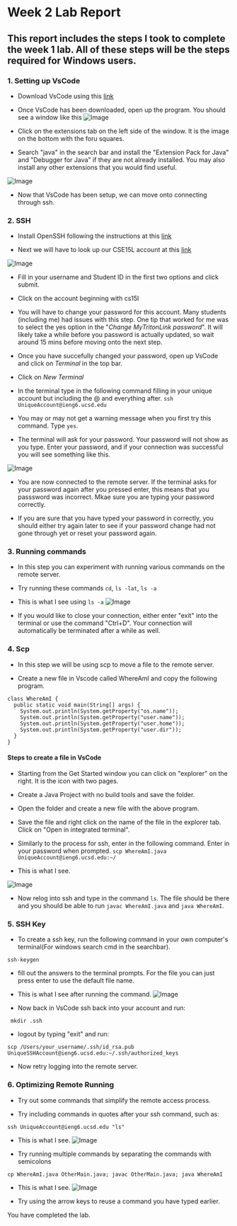 # Week 2 Lab Report
## This report includes the steps I took to complete the week 1 lab. All of these steps will be the steps required for Windows users.

### 1. Setting up VsCode

* Download VsCode using this [link](https://code.visualstudio.com/download)

* Once VsCode has been downloaded, open up the program. You should see a window like this 
![Image](lab-report-1-ss/VsCode_ss.png)

* Click on the extensions tab on the left side of the window. It is the image on the bottom with the foru squares.

* Search "java" in the search bar and install the "Extension Pack for Java" and "Debugger for Java" if they are not already installed. You may also install any other extensions that you would find useful.

![Image](lab-report-1-ss/VsCode_ext_ss.png)

* Now that VsCode has been setup, we can move onto connecting through ssh.


### 2. SSH

* Install OpenSSH following the instructions at this [link](https://docs.microsoft.com/en-us/windows-server/administration/openssh/openssh_install_firstuse#install-openssh-using-windows-settings)

* Next we will have to look up our CSE15L account at this [link](https://sdacs.ucsd.edu/~icc/index.php)

![Image](lab-report-1-ss/Account_lookup_ss.png)

* Fill in your username and Student ID in the first two options and click submit.

* Click on the account beginning with cs15l

* You will have to change your password for this account. Many students (including me) had issues with this step. One tip that worked for me was to select the yes option in the "*Change MyTritonLink password*". It will likely take a while before you password is actually updated, so wait around 15 mins before moving onto the next step.

* Once you have succefully changed your password, open up VsCode and click on *Terminal* in the top bar.

* Click on *New Terminal*

* In the terminal type in the following command filling in your unique account but including the @ and everything after.
`ssh UniqueAccount@ieng6.ucsd.edu`

* You may or may not get a warning message when you first try this command. Type `yes`.

* The terminal will ask for your password. Your password will not show as you type. Enter your password, and if your connection was successful you will see something like this.

![Image](lab-report-1-ss/ssh_connected_ss.png)

* You are now connected to the remote server. If the terminal asks for your password again after you pressed enter, this means that you passsword was incorrect. Mkae sure you are typing your password correctly. 

* If you are sure that you have typed your password in correctly, you should either try again later to see if your password change had not gone through yet or reset your password again.

### 3. Running commands

* In this step you can experiment with running various commands on the remote server.

* Try running these commands 
`cd`, `ls -lat`, `ls -a`

* This is what I see using `ls -a`
![Image](lab-report-1-ss/ls_a_ss.png)

* If you would like to close your connection, either enter "exit" into the terminal or use the command "Ctrl+D". Your connection will automatically be terminated after a while as well.

### 4. Scp

* In this step we will be using scp to move a file to the remote server. 

* Create a new file in Vscode called WhereAmI and copy the following program.

```
class WhereAmI {
  public static void main(String[] args) {
    System.out.println(System.getProperty("os.name"));
    System.out.println(System.getProperty("user.name"));
    System.out.println(System.getProperty("user.home"));
    System.out.println(System.getProperty("user.dir"));
  }
}
```
#### Steps to create a file in VsCode
* Starting from the Get Started window you can click on "explorer" on the right. It is the icon with two pages.

* Create a Java Project with no build tools and save the folder. 

* Open the folder and create a new file with the above program.

* Save the file and right click on the name of the file in the explorer tab. Click on "Open in integrated terminal".

* Similarly to the process for ssh, enter in the following command. Enter in your password when prompted.
`scp WhereAmI.java UniqueAccount@ieng6.ucsd.edu:~/`

* This is what I see.

![Image](lab-report-1-ss/scp_ss.png)

* Now relog into ssh and type in the command `ls`. The file should be there and you should be able to run `javac WhereAmI.java` and `java WhereAmI`.

### 5. SSH Key

* To create a ssh key, run the following command in your own computer's terminal(For windows search cmd in the searchbar).

`ssh-keygen`

* fill out the answers to the terminal prompts. For the file you can just press enter to use the default file name.

* This is what I see after running the command. 
![Image](lab-report-1-ss/ssh_key_ss.png)

* Now back in VsCode ssh back into your account and run:

` mkdir .ssh`

* logout by typing "exit" and run:

`scp /Users/your_username/.ssh/id_rsa.pub UniqueSSHAccount@ieng6.ucsd.edu:~/.ssh/authorized_keys`

* Now retry logging into the remote server.

### 6. Optimizing Remote Running

* Try out some commands that simplify the remote access process.

* Try including commands in quotes after your ssh command, such as:

`ssh UniqueAccount@ieng6.ucsd.edu "ls"`

* This is what I see.
![Image](lab-report-1-ss/ls_ss.png)

* Try running multiple commands by separating the commands with semicolons

`cp WhereAmI.java OtherMain.java; javac OtherMain.java; java WhereAmI`

* This is what I see.
![Image](lab-report-1-ss/cp_ss.png)

* Try using the arrow keys to reuse a command you have typed earlier.

You have completed the lab.
